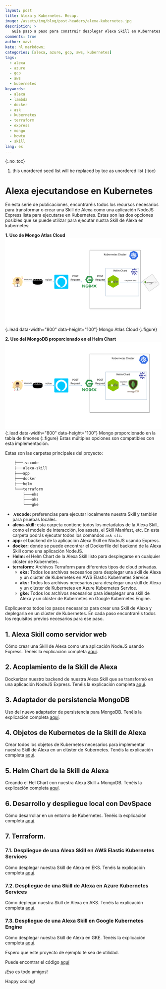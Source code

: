 ```yaml
---
layout: post
title: Alexa y Kubernetes. Recap.
image: /assets/img/blog/post-headers/alexa-kubernetes.jpg
description: >
   Guía paso a paso para construir desplegar Alexa Skill en Kubernetes
comments: true
author: xavi
kate: hl markdown;
categories: [alexa, azure, gcp, aws, kubernetes]
tags:
  - alexa
  - azure
  - gcp
  - aws
  - kubernetes
keywords:
  - alexa
  - lambda
  - docker
  - ask
  - kubernetes
  - terraform
  - express
  - mongo
  - howto
  - skill
lang: es
---
```

{:.no_toc}
1. this unordered seed list will be replaced by toc as unordered list
{:toc}

# Alexa ejecutandose en Kubernetes

En esta serie de publicaciones, encontraréis todos los recursos necesarios para transformar o crear una Skill de Alexa como una aplicación NodeJS Express lista para ejecutarse en Kubernetes.
Estas son las dos opciones posibles que se puede utilizar para ejecutar nustra Skill de Alexa en kubernetes:

**1. Uso de Mongo Atlas Cloud**
  ![Full-width image](/assets/img/blog/tutorials/alexa-kubernetes/atlas.png){:.lead data-width="800" data-height="100"}
Mongo Atlas Cloud
  {:.figure}

**2. Uso del MongoDB proporcionado en el Helm Chart**
  ![Full-width image](/assets/img/blog/tutorials/alexa-kubernetes/provided.png){:.lead data-width="800" data-height="100"}
Mongo proporcionado en la tabla de timones
  {:.figure}
Estas múltiples opciones son compatibles con esta implementación.

Estas son las carpetas principales del proyecto:

~~~bash
    ├───.vscode
    ├───alexa-skill
    ├───app
    ├───docker
    ├───helm
    └───terraform
        ├───eks
        ├───aks
        └───gke
~~~

* **.vscode:** preferencias para ejecutar localmente nuestra Skill y también para pruebas locales.
* **alexa-skill:** esta carpeta contiene todos los metadatos de la Alexa Skill, como el modelo de interacción, los assets, el Skill Manifest, etc. En esta carpeta podrás ejecutar todos los comandos `ask cli`.
* **app:** el backend de la aplicación Alexa Skill en NodeJS usando Express.
* **docker:** donde se puede encontrar el Dockerfile del backend de la Alexa Skill como una aplicación NodeJS.
* **Helm:** el Helm Chart de la Alexa Skill listo para desplegarse en cualquier clúster de Kubernetes.
* **terraform:** Archivos Terraform para diferentes tipos de cloud privadas.
   * **eks:** Todos los archivos necesarios para desplegar una skill de Alexa y un clúster de Kubernetes en AWS Elastic Kubernetes Service.
   * **aks:** Todos los archivos necesarios para desplegar una skill de Alexa y un clúster de Kubernetes en Azure Kubernetes Service.
   * **gke:** Todos los archivos necesarios para idesplegar una skill de Alexa y un clúster de Kubernetes en Google Kubernetes Engine.


Expliquemos todos los pasos necesarios para crear una Skill de Alexa y deplegarla en un clúster de Kubernetes.
En cada paso encontraréis todos los requisitos previos necesarios para ese paso.

## 1. Alexa Skill como servidor web

Cómo crear una Skill de Alexa como una aplicación NodeJS usando Express. Tenéis la explicación completa [aquí](/alexa/2021-02-24-alexa-kubernetes-1/).

## 2. Acoplamiento de la Skill de Alexa

Dockerizar nuestro backend de nuestra Alexa Skill que se transformó en una aplicación NodeJS Express. Tenéis la explicación completa [aquí](/alexa/2021-03-20-alexa-kubernetes-2/).

## 3. Adaptador de persistencia MongoDB

Uso del nuevo adaptador de persistencia para MongoDB. Tenéis la explicación completa [aquí](/alexa/2021-04-28-alexa-kubernetes-3/).

## 4. Objetos de Kubernetes de la Skill de Alexa

Crear todos los objetos de Kubernetes necesarios para implementar nuestra Skill de Alexa en un clúster de Kubernetes. Tenéis la explicación completa [aquí](/alexa/kubernetes/2021-06-20-alexa-kubernetes-4/).

## 5. Helm Chart de la Skill de Alexa

Creando el Hel Chart con nuestra Alexa Skill + MongoDB. Tenéis la explicación completa [aquí](/alexa/kubernetes/2021-11-11-alexa-kubernetes-5/).

## 6. Desarrollo y despliegue local con DevSpace

Cómo desarrollar en un entorno de Kubernetes. Tenéis la explicación completa [aquí](/alexa/kubernetes/2021-11-11-alexa-kubernetes-6/).

## 7. Terraform.

### 7.1. Despliegue de una Alexa Skill en AWS Elastic Kubernetes Services

Cómo desplegar nuestra Skill de Alexa en EKS. Tenéis la explicación completa [aquí](/alexa/aws/2021-11-11-alexa-kubernetes-7/).

### 7.2. Despliegue de una Skill de Alexa en Azure Kubernetes Services

Cómo deplegar nuestra Skill de Alexa en AKS. Tenéis la explicación completa [aquí](/alexa/azure/2021-11-11-alexa-kubernetes-8/).

### 7.3. Despliegue de una Alexa Skill en Google Kubernetes Engine

Cómo desplegar nuestra Skill de Alexa en GKE. Tenéis la explicación completa [aquí](/alexa/gcp/2021-11-11-alexa-kubernetes-9/).

Espero que este proyecto de ejemplo te sea de utilidad.

Puede encontrar el código [aquí](https://github.com/xavidop/alexa-nodejs-k8s-helloworld)

¡Eso es todo amigos!

Happy coding!